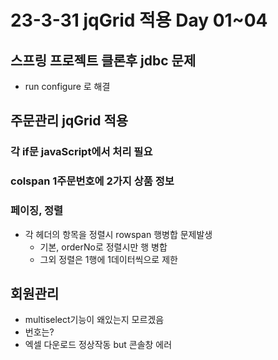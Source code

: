 # 23-3-31 jqGrid 적용 Day 01~04

## 스프링 프로젝트 클론후 jdbc 문제

- run configure 로 해결

## 주문관리  jqGrid 적용

### 각 if문 javaScript에서 처리 필요

### colspan 1주문번호에 2가지 상품 정보

### 페이징, 정렬

- 각 헤더의 항목을 정렬시 rowspan 행병합 문제발생 
  - 기본, orderNo로 정렬시만 행 병합
  - 그외 정렬은 1행에 1데이터씩으로 제한

## 회원관리 

- multiselect기능이 왜있는지 모르겠음
- 번호는?
- 엑셀 다운로드 정상작동 but 콘솔창 에러
